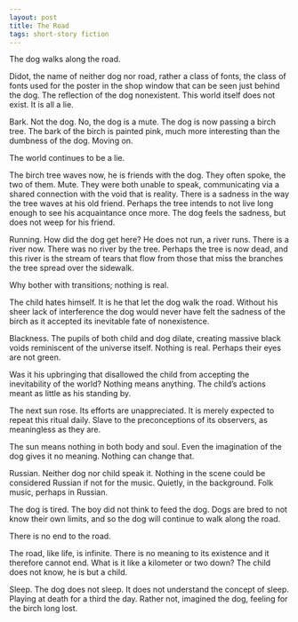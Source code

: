 ```yaml
---
layout: post
title: The Road
tags: short-story fiction
---
```


The dog walks along the road.

Didot, the name of neither dog nor road, rather a class of fonts, the class of
fonts used for the poster in the shop window that can be seen just behind the
dog. The reflection of the dog nonexistent. This world itself does not exist. It
is all a lie.

Bark. Not the dog. No, the dog is a mute. The dog is now passing a birch tree.
The bark of the birch is painted pink, much more interesting than the dumbness
of the dog. Moving on.

The world continues to be a lie.

The birch tree waves now, he is friends with the dog. They often spoke, the two
of them. Mute. They were both unable to speak, communicating via a shared
connection with the void that is reality. There is a sadness in the way the tree
waves at his old friend. Perhaps the tree intends to not live long enough to see
his acquaintance once more. The dog feels the sadness, but does not weep for his
friend.

Running. How did the dog get here? He does not run, a river runs. There is a
river now. There was no river by the tree. Perhaps the tree is now dead, and
this river is the stream of tears that flow from those that miss the branches
the tree spread over the sidewalk.

Why bother with transitions; nothing is real.

The child hates himself. It is he that let the dog walk the road. Without his
sheer lack of interference the dog would never have felt the sadness of the
birch as it accepted its inevitable fate of nonexistence.

Blackness. The pupils of both child and dog dilate, creating massive black voids
reminiscent of the universe itself. Nothing is real. Perhaps their eyes are not
green.

Was it his upbringing that disallowed the child from accepting the inevitability
of the world? Nothing means anything. The child’s actions meant as little as his
standing by.

The next sun rose. Its efforts are unappreciated. It is merely expected to
repeat this ritual daily. Slave to the preconceptions of its observers, as
meaningless as they are.

The sun means nothing in both body and soul. Even the imagination of the dog
gives it no meaning. Nothing can change that.

Russian. Neither dog nor child speak it. Nothing in the scene could be
considered Russian if not for the music. Quietly, in the background. Folk music,
perhaps in Russian.

The dog is tired. The boy did not think to feed the dog. Dogs are bred to not
know their own limits, and so the dog will continue to walk along the road.

There is no end to the road.

The road, like life, is infinite. There is no meaning to its existence and it
therefore cannot end. What is it like a kilometer or two down? The child does
not know, he is but a child.

Sleep.  The dog does not sleep. It does not understand the concept of sleep.
Playing at death for a third the day. Rather not, imagined the dog, feeling for
the birch long lost.
